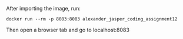 After importing the image, run:

`docker run --rm -p 8083:8083 alexander_jasper_coding_assignment12`

Then open a browser tab and go to localhost:8083